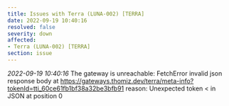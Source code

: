 ```yaml
---
title: Issues with Terra (LUNA-002) [TERRA]
date: 2022-09-19 10:40:16
resolved: false
severity: down
affected:
- Terra (LUNA-002) [TERRA]
section: issue
---
```


*2022-09-19 10:40:16* The gateway is unreachable: FetchError invalid json response body at https://gateways.thomiz.dev/terra/meta-info?tokenId=tti_60ce61fb1bf38a32be3bfb91 reason: Unexpected token < in JSON at position 0